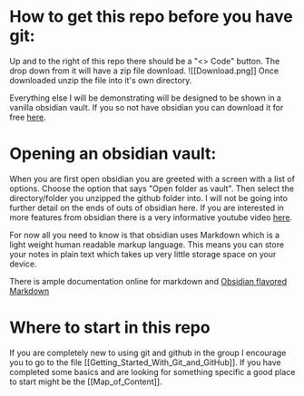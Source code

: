 # How to get this repo before you have git:

Up and to the right of this repo there should be a "<> Code" button.
The drop down from it will have a zip file download.
![[Download.png]]
Once downloaded unzip the file into it's own directory.

Everything else I will be demonstrating will be designed to be  shown in a vanilla obsidian vault. If you so not have obsidian you can download it for free [here](https://obsidian.md/download).

# Opening an obsidian vault:
When you are first open obsidian you are greeted with a screen with a list of options. 
Choose the option that says "Open folder as vault".
Then select the directory/folder you unzipped the github folder into.
I will not be going into further detail on the ends of outs of obsidian here.
If you are interested in more features from obsidian there is a very informative youtube video [here](https://youtu.be/WqKluXIra70?si=27lPegnT8Z1urN12).

For now all you need to know is that obsidian uses Markdown which is a light weight human readable markup language. This means you can store your notes in plain text which takes up very little storage space on your device.

There is ample documentation online for markdown and [Obsidian flavored Markdown](https://help.obsidian.md/Editing+and+formatting/Basic+formatting+syntax)

# Where to start in this repo

If you are completely new to using git and github in the group I encourage you to go to the file [[Getting_Started_With_Git_and_GitHub]]. 
If you have completed some basics and are looking for something specific a good place to start might be the [[Map_of_Content]].